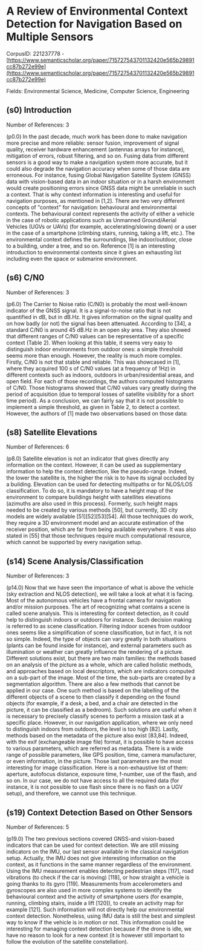 # A Review of Environmental Context Detection for Navigation Based on Multiple Sensors

CorpusID: 221237778 - [https://www.semanticscholar.org/paper/715727543701132420e565b29891cc87b272e99e](https://www.semanticscholar.org/paper/715727543701132420e565b29891cc87b272e99e)

Fields: Environmental Science, Medicine, Computer Science, Engineering

## (s0) Introduction
Number of References: 3

(p0.0) In the past decade, much work has been done to make navigation more precise and more reliable: sensor fusion, improvement of signal quality, receiver hardware enhancement (antennas arrays for instance), mitigation of errors, robust filtering, and so on. Fusing data from different sensors is a good way to make a navigation system more accurate, but it could also degrade the navigation accuracy when some of those data are erroneous. For instance, fusing Global Navigation Satellite System (GNSS) data with vision-based data in an indoor situation or in a harsh environment would create positioning errors since GNSS data might be unreliable in such a context. That is why context information is interesting and useful for navigation purposes, as mentioned in [1,2]. There are two very different concepts of "context" for navigation: behavioural and environmental contexts. The behavioural context represents the activity of either a vehicle in the case of robotic applications such as Unmanned Ground/Aerial Vehicles (UGVs or UAVs) (for example, accelerating/slowing down) or a user in the case of a smartphone (climbing stairs, running, taking a lift, etc.). The environmental context defines the surroundings, like indoor/outdoor, close to a building, under a tree, and so on. Reference [1] is an interesting introduction to environmental contexts since it gives an exhausting list including even the space or submarine environment.
## (s6) C/N0
Number of References: 3

(p6.0) The Carrier to Noise ratio (C/N0) is probably the most well-known indicator of the GNSS signal. It is a signal-to-noise ratio that is not quantified in dB, but in dB.Hz. It gives information on the signal quality and on how badly (or not) the signal has been attenuated. According to [34], a standard C/N0 is around 45 dB.Hz in an open sky area. They also showed that different ranges of C/N0 values can be representative of a specific context (Table 2). When looking at this table, it seems very easy to distinguish indoor environments from outdoor ones: a simple threshold seems more than enough. However, the reality is much more complex. Firstly, C/N0 is not that stable and reliable. This was showcased in [1], where they acquired 100 s of C/N0 values (at a frequency of 1Hz) in different contexts such as indoors, outdoors in urban/residential areas, and open field. For each of those recordings, the authors computed histograms of C/N0. Those histograms showed that C/N0 values vary greatly during the period of acquisition (due to temporal losses of satellite visibility for a short time period). As a conclusion, we can fairly say that it is not possible to implement a simple threshold, as given in Table 2, to detect a context. However, the authors of [1] made two observations based on those data:
## (s8) Satellite Elevations
Number of References: 6

(p8.0) Satellite elevation is not an indicator that gives directly any information on the context. However, it can be used as supplementary information to help the context detection, like the pseudo-range. Indeed, the lower the satellite is, the higher the risk is to have its signal occluded by a building. Elevation can be used for detecting multipaths or for NLOS/LOS classification. To do so, it is mandatory to have a height map of the environment to compare buildings height with satellites elevations (azimuths are also used in this process). Formerly, such height maps needed to be created by various methods [50], but currently, 3D city models are widely available [51][52][53][54]. All those techniques do work, they require a 3D environment model and an accurate estimation of the receiver position, which are far from being available everywhere. It was also stated in [55] that those techniques require much computational resource, which cannot be supported by every navigation setup.
## (s14) Scene Analysis/Classification
Number of References: 3

(p14.0) Now that we have seen the importance of what is above the vehicle (sky extraction and NLOS detection), we will take a look at what it is facing. Most of the autonomous vehicles have a frontal camera for navigation and/or mission purposes. The art of recognizing what contains a scene is called scene analysis. This is interesting for context detection, as it could help to distinguish indoors or outdoors for instance. Such decision making is referred to as scene classification. Filtering indoor scenes from outdoor ones seems like a simplification of scene classification, but in fact, it is not so simple. Indeed, the type of objects can vary greatly in both situations (plants can be found inside for instance), and external parameters such as illumination or weather can greatly influence the rendering of a picture. Different solutions exist, but there are two main families: the methods based on an analysis of the picture as a whole, which are called holistic methods, and approaches based on local descriptors, which are indicators computed on a sub-part of the image. Most of the time, the sub-parts are created by a segmentation algorithm. There are also a few methods that cannot be applied in our case. One such method is based on the labelling of the different objects of a scene to then classify it depending on the found objects (for example, if a desk, a bed, and a chair are detected in the picture, it can be classified as a bedroom). Such solutions are useful when it is necessary to precisely classify scenes to perform a mission task at a specific place. However, in our navigation application, where we only need to distinguish indoors from outdoors, the level is too high [82]. Lastly, methods based on the metadata of the picture also exist [83,84]. Indeed, with the exif (exchangeable image file) format, it is possible to have access to various parameters, which are referred as metadata. There is a wide range of possible parameters, like GPS position, time, camera manufacturer, or even information, in the picture. Those last parameters are the most interesting for image classification. Here is a non-exhaustive list of them: aperture, autofocus distance, exposure time, f-number, use of the flash, and so on. In our case, we do not have access to all the required data (for instance, it is not possible to use flash since there is no flash on a UGV setup), and therefore, we cannot use this technique.
## (s19) Context Detection Based on Other Sensors
Number of References: 5

(p19.0) The two previous sections covered GNSS-and vision-based indicators that can be used for context detection. We are still missing indicators on the IMU, our last sensor available in the classical navigation setup. Actually, the IMU does not give interesting information on the context, as it functions in the same manner regardless of the environment. Using the IMU measurement enables detecting pedestrian steps [117], road vibrations (to check if the car is moving) [118], or how straight a vehicle is going thanks to its gyro [119]. Measurements from accelerometers and gyroscopes are also used in more complex systems to identify the behavioural context and the activity of smartphone users (for example, running, climbing stairs, inside a lift [120]), to create an activity map for example [121]. Such information will not directly help our environmental context detection. Nonetheless, using IMU data is still the best and simplest way to know if the vehicle is in motion or not. This information could be interesting for managing context detection because if the drone is idle, we have no reason to look for a new context (it is however still important to follow the evolution of the satellite constellation).
